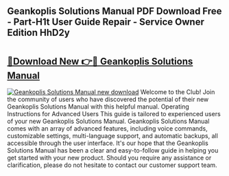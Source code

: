 ## Geankoplis Solutions Manual PDF Download Free - Part-H1t User Guide Repair - Service Owner Edition HhD2y

# <h2><a href="http://bc813.oget.top/?id=Geankoplis+Solutions+Manual">🔗Download New 👉🔴 Geankoplis Solutions Manual</a></h2>

[![Geankoplis Solutions Manual new download](https://i.imgur.com/5g1atiW.png)](http://bc813.oget.top/?id=Geankoplis+Solutions+Manual)
Welcome to the Club! Join the community of users who have discovered the potential of their new Geankoplis Solutions Manual with this helpful manual. Operating Instructions for Advanced Users This guide is tailored to experienced users of your new Geankoplis Solutions Manual. Geankoplis Solutions Manual comes with an array of advanced features, including voice commands, customizable settings, multi-language support, and automatic backups, all accessible through the user interface. It's our hope that the Geankoplis Solutions Manual has been a clear and easy-to-follow guide in helping you get started with your new product. Should you require any assistance or clarification, please do not hesitate to contact our customer support team.

